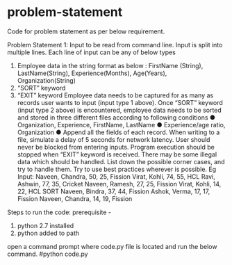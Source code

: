 # problem-statement
Code for problem statement as per below requirement.

Problem Statement 1:
Input to be read from command line. Input is split into multiple lines. Each line of input can
be any of below types
1. Employee data in the string format as below : FirstName (String), LastName(String),
Experience(Months), Age(Years), Organization(String)
2. “SORT” keyword
3. “EXIT” keyword
Employee data needs to be captured for as many as records user wants to input (input type 1
above). Once “SORT” keyword (input type 2 above) is encountered, employee data needs to
be sorted and stored in three different files according to following conditions
● Organization, Experience, FirstName, LastName
● Experience/age ratio, Organization
● Append all the fields of each record.
When writing to a file, simulate a delay of 5 seconds for network latency. User should never
be blocked from entering inputs.
Program execution should be stopped when “EXIT” keyword is received.
There may be some illegal data which should be handled. List down the possible corner cases,
and try to handle them. Try to use best practices wherever is possible.
Eg Input:
Naveen, Chandra, 50, 25, Fission
Virat, Kohli, 74, 55, HCL
Ravi, Ashwin, 77, 35, Cricket
Naveen, Ramesh, 27, 25, Fission
Virat, Kohli, 14, 22, HCL
SORT
Naveen, Bindra, 37, 44, Fission
Ashok, Verma, 17, 17, Fission
Naveen, Chandra, 14, 19, Fission


Steps to run the code:
prerequisite - 
1. python 2.7 installed
2. python added to path

open a command prompt where code.py file is located and run the below command.
#python code.py
